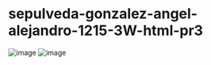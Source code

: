 # sepulveda-gonzalez-angel-alejandro-1215-3W-html-pr3
![image](https://github.com/user-attachments/assets/3135de5b-a252-43ea-a79a-fce9b82cb4a1)
![image](https://github.com/user-attachments/assets/dee359cd-3b94-4905-8e07-aa372a88eb49)

